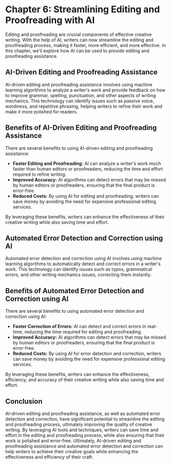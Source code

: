 Chapter 6: Streamlining Editing and Proofreading with AI
========================================================

Editing and proofreading are crucial components of effective creative writing. With the help of AI, writers can now streamline the editing and proofreading process, making it faster, more efficient, and more effective. In this chapter, we'll explore how AI can be used to provide editing and proofreading assistance.

AI-Driven Editing and Proofreading Assistance
---------------------------------------------

AI-driven editing and proofreading assistance involves using machine learning algorithms to analyze a writer's work and provide feedback on how to improve grammar, spelling, punctuation, and other aspects of writing mechanics. This technology can identify issues such as passive voice, wordiness, and repetitive phrasing, helping writers to refine their work and make it more polished for readers.

Benefits of AI-Driven Editing and Proofreading Assistance
---------------------------------------------------------

There are several benefits to using AI-driven editing and proofreading assistance:

* **Faster Editing and Proofreading:** AI can analyze a writer's work much faster than human editors or proofreaders, reducing the time and effort required to refine writing.
* **Improved Accuracy:** AI algorithms can detect errors that may be missed by human editors or proofreaders, ensuring that the final product is error-free.
* **Reduced Costs:** By using AI for editing and proofreading, writers can save money by avoiding the need for expensive professional editing services.

By leveraging these benefits, writers can enhance the effectiveness of their creative writing while also saving time and effort.

Automated Error Detection and Correction using AI
-------------------------------------------------

Automated error detection and correction using AI involves using machine learning algorithms to automatically detect and correct errors in a writer's work. This technology can identify issues such as typos, grammatical errors, and other writing mechanics issues, correcting them instantly.

Benefits of Automated Error Detection and Correction using AI
-------------------------------------------------------------

There are several benefits to using automated error detection and correction using AI:

* **Faster Correction of Errors:** AI can detect and correct errors in real-time, reducing the time required for editing and proofreading.
* **Improved Accuracy:** AI algorithms can detect errors that may be missed by human editors or proofreaders, ensuring that the final product is error-free.
* **Reduced Costs:** By using AI for error detection and correction, writers can save money by avoiding the need for expensive professional editing services.

By leveraging these benefits, writers can enhance the effectiveness, efficiency, and accuracy of their creative writing while also saving time and effort.

Conclusion
----------

AI-driven editing and proofreading assistance, as well as automated error detection and correction, have significant potential to streamline the editing and proofreading process, ultimately improving the quality of creative writing. By leveraging AI tools and techniques, writers can save time and effort in the editing and proofreading process, while also ensuring that their work is polished and error-free. Ultimately, AI-driven editing and proofreading assistance and automated error detection and correction can help writers to achieve their creative goals while enhancing the effectiveness and efficiency of their craft.
